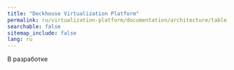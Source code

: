 ```yaml
---
title: "Deckhouse Virtualization Platform"
permalink: ru/virtualization-platform/documentation/architecture/table.html
searchable: false
sitemap_include: false
lang: ru
---
```


В разработке
